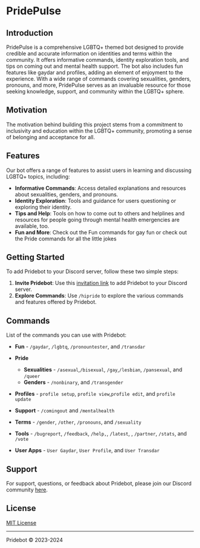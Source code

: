 # PridePulse

## Introduction
PridePulse is a comprehensive LGBTQ+ themed bot designed to provide credible and accurate information on identities and terms within the community. It offers informative commands, identity exploration tools, and tips on coming out and mental health support. The bot also includes fun features like gaydar and profiles, adding an element of enjoyment to the experience. With a wide range of commands covering sexualities, genders, pronouns, and more, PridePulse serves as an invaluable resource for those seeking knowledge, support, and community within the LGBTQ+ sphere.

## Motivation
The motivation behind building this project stems from a commitment to inclusivity and education within the LGBTQ+ community, promoting a sense of belonging and acceptance for all.

## Features
Our bot offers a range of features to assist users in learning and discussing LGBTQ+ topics, including:
- **Informative Commands**: Access detailed explanations and resources about sexualities, genders, and pronouns.
- **Identity Exploration**: Tools and guidance for users questioning or exploring their identity. 
- **Tips and Help**: Tools on how to come out to others and helplines and resources for people going through mental health emergencies are available, too.
- **Fun and More**: Check out the Fun commands for gay fun or check out the Pride commands for all the little jokes

## Getting Started
To add Pridebot to your Discord server, follow these two simple steps:
1. **Invite Pridebot**: Use this [invitation link](https://discord.com/api/oauth2/authorize?client_id=1101256478632972369&permissions=415001594945&scope=bot%20applications.commands) to add Pridebot to your Discord server.
2. **Explore Commands**: Use `/hipride` to explore the various commands and features offered by Pridebot.

## Commands
List of the commands you can use with Pridebot:
- **Fun** - `/gaydar`, `/lgbtq`, `/pronountester`, and `/transdar`
- **Pride** 
    - **Sexualities** - `/asexual`,`/bisexual`, `/gay`,`/lesbian`, `/pansexual`, and `/queer` 
    - **Genders** -  `/nonbinary`, and `/transgender`
- **Profiles** - `profile setup`, `profile view`,`profile edit`, and `profile update`
- **Support** - `/comingout` and `/mentalhealth`
- **Terms** - `/gender`, `/other`, `/pronouns`, and `/sexuality`
- **Tools** - `/bugreport`, `/feedback`, `/help,`, `/latest`, , `/partner`, `/stats`, and `/vote`

- **User Apps** - `User Gaydar`, `User Profile`, and `User Transdar`

## Support
For support, questions, or feedback about Pridebot, please join our Discord community [here](https://discord.gg/Z8RynpSP).

## License
[MIT License](LICENSE)

---

Pridebot © 2023-2024

